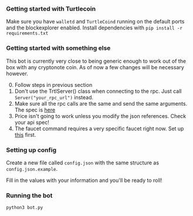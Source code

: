 ### Getting started with Turtlecoin
Make sure you have `walletd` and `TurtleCoind` running on the default ports and the blockexplorer enabled.
Install dependencies with `pip install -r requirements.txt` 

### Getting started with something else
This bot is currently very close to being generic enough to
work out of the box with any cryptonote coin. As of now a few changes will
be necessary however. 

0. Follow steps in previous section
1. Don't use the TrtlServer() class when connecting to the rpc. Just call `Server("your_rpc_url")` instead.
2. Make sure all the rpc calls are the same and send the same arguments. The spec is [here](https://wiki.bytecoin.org/wiki/Bytecoin_RPC_Wallet_JSON_RPC_API)
3. Price isn't going to work unless you modify the json references. Check your api spec!
4. The faucet command requires a very specific faucet right now. Set up [this](https://github.com/krruzic/turtlefaucet) first.

### Setting up config
Create a new file called `config.json` with the same structure as `config.json.example`.

Fill in the values with your information and you'll be ready to roll!

### Running the bot
`python3 bot.py`
